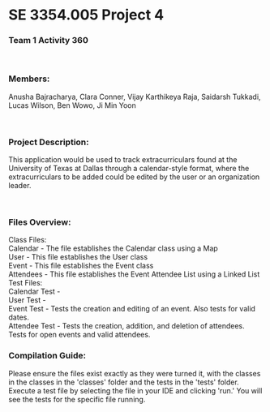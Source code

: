 # SE 3354.005 Project 4
### Team 1 Activity 360
<br/>

### Members:
Anusha Bajracharya,
Clara Conner,
Vijay Karthikeya Raja,
Saidarsh Tukkadi,
Lucas Wilson,
Ben Wowo,
Ji Min Yoon

<br/>

### Project Description:
This application would be used to track extracurriculars found at the University of Texas at Dallas
through a calendar-style format, where the extracurriculars to be added could be edited by the user or
an organization leader.

<br/>

### Files Overview:
Class Files: <br/>
Calendar - The file establishes the Calendar class using a Map <br/>
User - This file establishes the User class <br/>
Event - This file establishes the Event class <br/>
Attendees - This file establishes the Event Attendee List using a Linked List <br/>
Test Files: <br/>
Calendar Test - <br/>
User Test - <br/>
Event Test - Tests the creation and editing of an event. Also tests for valid dates. <br/>
Attendee Test - Tests the creation, addition, and deletion of attendees. Tests for open events and valid attendees. <br/>

### Compilation Guide:
Please ensure the files exist exactly as they were turned it, with the classes in the classes in the 'classes' folder and the tests in the 'tests' folder.  <br/>
Execute a test file by selecting the file in your IDE and clicking 'run.' You will see the tests for the specific file running. <br/>


